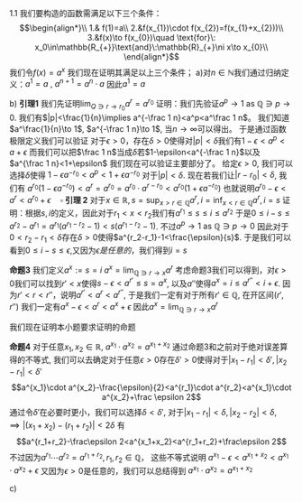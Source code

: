 1.1
我们要构造的函数需满足以下三个条件：
$$\begin{align*}\\
1.& f(1)=a\\
2.&f(x_{1})\cdot f(x_{2})=f(x_{1}+x_{2}))\\
3.&f(x)\to f(x_{0})\quad \text{for}\: x_0\in\mathbb{R_{+}}\text{and}\:\mathbb{R}_{+}\ni x\to x_{0}\\
\end{align*}$$
我们令$f(x)=a^x$
我们现在证明其满足以上三个条件；
a)对$n\in\mathbb{N}$我们通过归纳定义：$a^1=a\:,\:a^{n+1}= a^{n} \cdot a$
因此$a^1=a$

b)
**引理1**
我们先证明$\lim_{Q\ni r\to r_0}a^r=a^{r_0}$
证明：我们先验证$a^p\to 1$ as $\mathbb{Q}\ni p\to 0$. 我们有$|p|<\frac{1}{n}\implies a^{-\frac 1 n}<a^p<a^\frac 1 n$。 我们知道
$a^\frac{1}{n}\to 1$, $a^{-\frac 1 n}\to 1$, 当$n\to\infty$可以得出。 于是通过函数极限定义我们可以验证
对于$\epsilon>0$，存在$\delta>0$使得对$|p|<\delta$我们有$1-\epsilon<a^p<a+\epsilon$
而我们可以把$\frac 1 n$当成$\delta$若$1-\epsilon<a^{-\frac 1 n}$以及$a^{\frac 1 n}<1+\epsilon$
我们现在可以验证主要部分了。
给定$\epsilon>0$, 我们可以选择$\delta$使得
$1-\epsilon a^{-r_0}<a^p<1+\epsilon a^{-r_0}$
对于$|p|<\delta$. 现在若我们让$|r-r_0|<\delta$, 我们有 $a^{r_0}(1-\epsilon a^{-r_0})<a^r=a^{r_0}=a^{r_0}\cdot a^{r-r_0}<a^{r_0}(1+\epsilon a^{-r_0})$
也就说明$a^{r_0}-\epsilon<a^{r}<a^{r_0}+\epsilon$$\quad\square$
**引理 2**
对于$x\in\mathbb{R},s=\sup_{x>r\in\mathbb{Q}}a^r,i=\inf_{x<r\in\mathbb{Q}}a^r,i=s$
证明：根据$s,i$的定义，因此对于$r_1<x<r_2$我们有$a^{r_1}\le s\le i\le a^{r_2}$
于是$0\le i-s\le a^{r_2}-a^{r_1}=a^{r_1}(a^{r_1-r_2}-1)<s(a^{r_1-r_2}-1)$. 不过$a^p\to 1\:\text{as}\:\mathbb{Q}\ni p\to 0$
因此对于$0<r_2-r_1<\delta$存在$\delta>0$使得$a^{r_2-r_1}-1<\frac{\epsilon}{s}$. 于是我们可以看到$0\le i-s\le \epsilon,$又因为$\epsilon 是任意的$，我们得到$i=s$

**命题3**
我们定义$a^x:=s=i$
$a^x=\lim_{\mathbb Q\ni r\to x}a^r$
考虑命题$3$我们可以得到，对$\epsilon>0$我们可以找到$r'<x$使得$s-\epsilon<a^{r'}\le s=a^x$, 以及$a''$使得$a^x=i\le a^{r''}<i+\epsilon$. 因为$r'<r<{r''}$，说明$a^{r'}<a^r<a^{r''}$, 于是我们一定有对于所有$r'\in\mathbb{Q}$, 在开区间$(r',r'')$
我们一定有$a^x-\epsilon<a^r<a^x+\epsilon$
因此$a^x=\lim_{\mathbb{Q}\ni r\to x}a^r$

我们现在证明本小题要求证明的命题

**命题4**
对于任意$x_1,x_2\in\mathbb{R}$, $a^{x_1}\cdot a^{x_2}=a^{x_1+x_2}$
通过命题3和之前对于绝对误差算得的不等式, 我们可以去确定对于任意$\epsilon>0$存在$\delta'>0$使得对于$|x_1-r_1|<\delta',|x_2-r_1|<\delta'$
$$a^{x_1}\cdot a^{x_2}-\frac{\epsilon}{2}<a^{r_1}\cdot a^{r_2}<a^{x_1}\cdot a^{x_2}+\frac \epsilon 2$$
通过令$\delta'$在必要时更小，我们可以选择$\delta<\delta'$, 对于$|x_1-r_1|<\delta, |x_2-r_2|<\delta,\implies |(x_1+x_2)-(r_1+r_2)|<2\delta$
有$$a^{r_1+r_2}-\frac\epsilon 2<a^{x_1+x_2}<a^{r_1+r_2}+\frac\epsilon 2$$
不过因为$a^{r_1}\cdots a^{r_2}=a^{r_1+r_2}, r_1,r_2\in\mathbb{Q}$， 这些不等式说明
$a^{x_1}-\epsilon<a^{x_1+x_2}<a^{x_1}\cdot a^{x_2}+\epsilon$
又因为$\epsilon>0$是任意的，我们可以总结得到
$a^{x_1}\cdot a^{x_2}=a^{x_1+x_2}$

c)